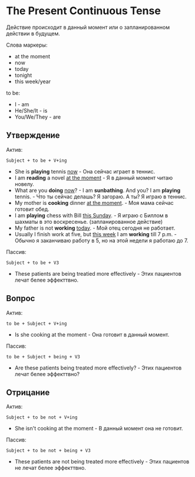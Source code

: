 # The Present Continuous Tense

Действие происходит в данный момент или о запланированном действии в будущем.

Слова маркеры:
- at the moment
- now
- today
- tonight
- this week/year

to be:
- I - am
- He/She/It - is
- You/We/They - are

## Утверждение

Актив:

`Subject + to be + V+ing`

- She is **playing** tennis <ins>now</ins> - Она сейчас играет в теннис.
- I am **reading** a novel <ins>at the moment</ins> - Я в данный момент читаю новелу.
- What are you **doing** <ins>now</ins>? - I am **sunbathing**. And you? I am **playing** tennis. - Что ты сейчас делашь? Я загораю. А ты? Я играю в теннис.
- My mother is **cooking** dinner <ins>at the moment</ins>. - Моя мама сейчас готовит обед.
- I am **playing** chess with Bill <ins>this Sunday</ins>. - Я играю с Биллом в шахматы в это воскресенье. (запланированное действие)
- My father is not **working** <ins>today</ins>. - Мой отец сегодня не работает.
- Usually I finish work at five, but <ins>this week</ins> I am **working** till 7 p.m. - Обычно я заканчиваю работу в 5, но на этой недели я работаю до 7.

Пассив:

`Subject + to be + V3`

- These patients are being treatied more effectively - Этих пациентов лечат белее эффекттвно.

## Вопрос

Актив:

`to be + Subject + V+ing`

- Is she cooking at the moment - Она готовит в данный момент.

Пассив:

`to be + Subject + being + V3`

- Are these patients being treated more effectively? - Этих пациентов лечат белее эффекттвно?

## Отрицание

Актив:

`Subject + to be not + V+ing`

- She isn't cooking at the moment - В данный момент она не готовит.

Пассив:

`Subject + to be not + being + V3`

- These patients are not being treated more effectively - Этих пациентов не лечат белее эффекттвно.

























